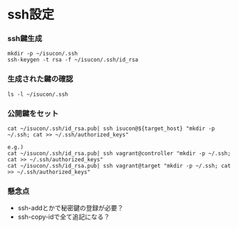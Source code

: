# ssh設定
### ssh鍵生成
```
mkdir -p ~/isucon/.ssh
ssh-keygen -t rsa -f ~/isucon/.ssh/id_rsa
```

### 生成された鍵の確認
```
ls -l ~/isucon/.ssh
```

### 公開鍵をセット
```
cat ~/isucon/.ssh/id_rsa.pub| ssh isucon@${target_host} "mkdir -p ~/.ssh; cat >> ~/.ssh/authorized_keys"

e.g.)
cat ~/isucon/.ssh/id_rsa.pub| ssh vagrant@controller "mkdir -p ~/.ssh; cat >> ~/.ssh/authorized_keys"
cat ~/isucon/.ssh/id_rsa.pub| ssh vagrant@target "mkdir -p ~/.ssh; cat >> ~/.ssh/authorized_keys"
```

### 懸念点
* ssh-addとかで秘密鍵の登録が必要？
* ssh-copy-idで全て追記になる？
